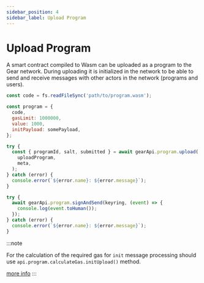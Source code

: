 ```yaml
---
sidebar_position: 4
sidebar_label: Upload Program
---
```


# Upload Program

A smart contract compiled to Wasm can be uploaded as a program to the Gear network. During uploading it is initialized in the network to be able to send and receive messages with other actors in the network (programs and users).

```javascript
const code = fs.readFileSync('path/to/program.wasm');

const program = {
  code,
  gasLimit: 1000000,
  value: 1000,
  initPayload: somePayload,
};

try {
  const { programId, salt, submitted } = await gearApi.program.upload(
    uploadProgram,
    meta,
  );
} catch (error) {
  console.error(`${error.name}: ${error.message}`);
}

try {
  await gearApi.program.signAndSend(keyring, (event) => {
    console.log(event.toHuman());
  });
} catch (error) {
  console.error(`${error.name}: ${error.message}`);
}
```

:::note

For the calculation of the required gas for `init` message processing should use `api.program.calculateGas.initUpload()` method.

[more info](/docs/api/calculate-gas)
:::
